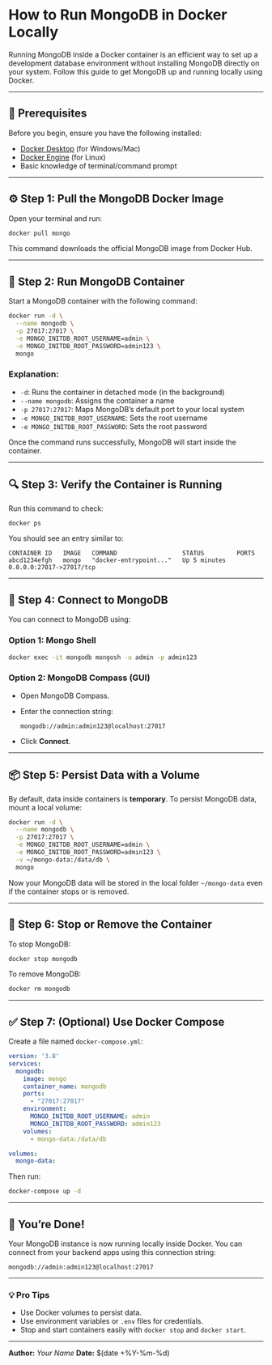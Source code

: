 # How to Run MongoDB in Docker Locally

Running MongoDB inside a Docker container is an efficient way to set up a development database environment without installing MongoDB directly on your system. Follow this guide to get MongoDB up and running locally using Docker.

---

## 🧰 Prerequisites

Before you begin, ensure you have the following installed:

* [Docker Desktop](https://www.docker.com/products/docker-desktop/) (for Windows/Mac)
* [Docker Engine](https://docs.docker.com/engine/install/) (for Linux)
* Basic knowledge of terminal/command prompt

---

## ⚙️ Step 1: Pull the MongoDB Docker Image

Open your terminal and run:

```bash
docker pull mongo
```

This command downloads the official MongoDB image from Docker Hub.

---

## 🏃 Step 2: Run MongoDB Container

Start a MongoDB container with the following command:

```bash
docker run -d \
  --name mongodb \
  -p 27017:27017 \
  -e MONGO_INITDB_ROOT_USERNAME=admin \
  -e MONGO_INITDB_ROOT_PASSWORD=admin123 \
  mongo
```

### Explanation:

* `-d`: Runs the container in detached mode (in the background)
* `--name mongodb`: Assigns the container a name
* `-p 27017:27017`: Maps MongoDB’s default port to your local system
* `-e MONGO_INITDB_ROOT_USERNAME`: Sets the root username
* `-e MONGO_INITDB_ROOT_PASSWORD`: Sets the root password

Once the command runs successfully, MongoDB will start inside the container.

---

## 🔍 Step 3: Verify the Container is Running

Run this command to check:

```bash
docker ps
```

You should see an entry similar to:

```
CONTAINER ID   IMAGE   COMMAND                  STATUS         PORTS
abcd1234efgh   mongo   "docker-entrypoint..."   Up 5 minutes   0.0.0.0:27017->27017/tcp
```

---

## 🧩 Step 4: Connect to MongoDB

You can connect to MongoDB using:

### Option 1: Mongo Shell

```bash
docker exec -it mongodb mongosh -u admin -p admin123
```

### Option 2: MongoDB Compass (GUI)

* Open MongoDB Compass.
* Enter the connection string:

  ```
  mongodb://admin:admin123@localhost:27017
  ```
* Click **Connect**.

---

## 📦 Step 5: Persist Data with a Volume

By default, data inside containers is **temporary**. To persist MongoDB data, mount a local volume:

```bash
docker run -d \
  --name mongodb \
  -p 27017:27017 \
  -e MONGO_INITDB_ROOT_USERNAME=admin \
  -e MONGO_INITDB_ROOT_PASSWORD=admin123 \
  -v ~/mongo-data:/data/db \
  mongo
```

Now your MongoDB data will be stored in the local folder `~/mongo-data` even if the container stops or is removed.

---

## 🧹 Step 6: Stop or Remove the Container

To stop MongoDB:

```bash
docker stop mongodb
```

To remove MongoDB:

```bash
docker rm mongodb
```

---

## ✅ Step 7: (Optional) Use Docker Compose

Create a file named `docker-compose.yml`:

```yaml
version: '3.8'
services:
  mongodb:
    image: mongo
    container_name: mongodb
    ports:
      - "27017:27017"
    environment:
      MONGO_INITDB_ROOT_USERNAME: admin
      MONGO_INITDB_ROOT_PASSWORD: admin123
    volumes:
      - mongo-data:/data/db

volumes:
  mongo-data:
```

Then run:

```bash
docker-compose up -d
```

---

## 🚀 You’re Done!

Your MongoDB instance is now running locally inside Docker. You can connect from your backend apps using this connection string:

```
mongodb://admin:admin123@localhost:27017
```

---

### 💡 Pro Tips

* Use Docker volumes to persist data.
* Use environment variables or `.env` files for credentials.
* Stop and start containers easily with `docker stop` and `docker start`.

---

**Author:** *Your Name*
**Date:** $(date +%Y-%m-%d)
